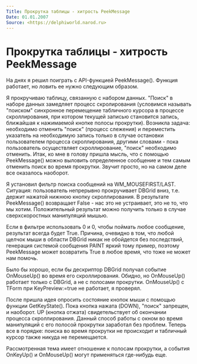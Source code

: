 ```yaml
---
Title: Прокрутка таблицы - хитрость PeekMessage
Date: 01.01.2007
Source: <https://delphiworld.narod.ru>
---
```



Прокрутка таблицы - хитрость PeekMessage
=========================================

На днях я решил поиграть с API-функцией PeekMessage(). Функция работает,
но ловить ее нужно следующим образом.

Я прокручиваю таблицу, связанную с набором данных. "Поиск" в наборе
данных замедляет процесс скролирования (условимся называть "поиском"
синхронное перемещение табличного курсора в процессе скроллирования, при
котором текущей записью становится запись, ближайшая к нажимаемой кнопке
полосы прокрутки). Возникла задача: необходимо отменить "поиск"
(процесс слежения) и переместить указатель на необходимую запись только
в случае остановки пользователем процесса скроллирования, другими
словами - пока пользователь осуществляет скроллирование, "поиск"
необходимо отменить. Итак, ко мне в голову пришла мысль, что с помощью
PeekMessage() можно выловить определенное сообщение и тем самым отменить
поиск во время прокрутки. Звучит просто, но на самом деле все оказалось
наоборот.

Я установил фильтр поиска сообщений на WM\_MOUSEFIRST/LAST. Ситуация:
пользователь непрерывно прокручивает DBGrid вниз, т.е. держит нажатой
нижнюю кнопку скроллирования. В результате PeekMessage() возвращает
False - нас это не устраивает, это не то, что мы хотим. Положительный
результат можно получить только в случае сверхскоростных манипуляций
мышью.

Если в фильтре использовать 0 и 0, чтобы поймать любое сообщение,
результат всегда будет True. Причина, очевидно в том, что любой щелчок
мыши в области DBGrid никак не обойдется без последствий, генерация
системой сообщения PAINT яркий тому пример, поэтому PeekMessage может
возвратить True в любое время, что тоже не может нам помочь.

Было бы хорошо, если бы дескриптор DBGrid получал событие OnMouseUp() во
время его скроллирования. Обидно, но OnMouseUp() работает только с
DBGrid, а не с полосами прокрутки. OnMouseUp() с TForm при
KeyPreview:=true не работает, я проверял.

После пришла идея опросить состояние кнопок мыши с помощью функции
GetKeyState(). Пока кнопка нажата (DOWN), "поиск" запрещен, и
наоборот. UP (кнопка отжата) свидетельствует об окончании процесса
скроллирования. Данный способ работы с окном во время манипуляций с его
полосой прокрутки заработал без проблем. Теперь все в порядке: поиска во
время прокрутки не происходит и табличный курсор также никуда не
перемещается.

Рассмотренная тема имеет отношение к полосам прокрутки, а события
OnKeyUp() и OnMouseUp() могут применяться где-нибудь еще.

